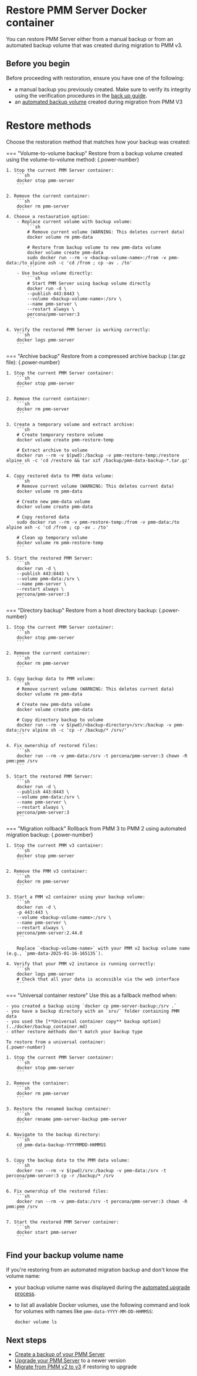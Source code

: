 # Restore PMM Server Docker container
You can restore PMM Server either from a manual backup or from an automated backup volume that was created during migration to PMM v3.

## Before you begin

Before proceeding with restoration, ensure you have one of the following:

- a manual backup you previously created. Make sure to verify its integrity using the verification procedures in the [back up guide](backup_container.md).
- an [automated backup volume](../../../../pmm-upgrade/migrating_from_pmm_2.md#step-2-migrate-pmm-2-server-to-pmm-3) created during migration from PMM V3

# Restore methods

Choose the restoration method that matches how your backup was created:

=== "Volume-to-volume backup"
    Restore from a backup volume created using the volume-to-volume method:
    {.power-number}

    1. Stop the current PMM Server container:
        ```sh
        docker stop pmm-server
        ```

    2. Remove the current container:
        ```sh
        docker rm pmm-server
        ```
    4. Choose a restauration option:
        - Replace current volume with backup volume:
            ```sh
            # Remove current volume (WARNING: This deletes current data)
            docker volume rm pmm-data

            # Restore from backup volume to new pmm-data volume
            docker volume create pmm-data
            sudo docker run --rm -v <backup-volume-name>:/from -v pmm-data:/to alpine ash -c 'cd /from ; cp -av . /to'
            ```
        - Use backup volume directly:
            ```sh
            # Start PMM Server using backup volume directly
            docker run -d \
            --publish 443:8443 \
            --volume <backup-volume-name>:/srv \
            --name pmm-server \
            --restart always \
            percona/pmm-server:3
            ```

    4. Verify the restored PMM Server is working correctly:
        ```sh
        docker logs pmm-server
        ```

=== "Archive backup"
    Restore from a compressed archive backup (.tar.gz file):
    {.power-number}

    1. Stop the current PMM Server container:
        ```sh
        docker stop pmm-server
        ```

    2. Remove the current container:
        ```sh
        docker rm pmm-server
        ```

    3. Create a temporary volume and extract archive:
        ```sh
        # Create temporary restore volume
        docker volume create pmm-restore-temp
        
        # Extract archive to volume
        docker run --rm -v $(pwd):/backup -v pmm-restore-temp:/restore alpine sh -c 'cd /restore && tar xzf /backup/pmm-data-backup-*.tar.gz'
        ```

    4. Copy restored data to PMM data volume:
        ```sh
        # Remove current volume (WARNING: This deletes current data)
        docker volume rm pmm-data
        
        # Create new pmm-data volume
        docker volume create pmm-data
        
        # Copy restored data
        sudo docker run --rm -v pmm-restore-temp:/from -v pmm-data:/to alpine ash -c 'cd /from ; cp -av . /to'
        
        # Clean up temporary volume
        docker volume rm pmm-restore-temp
        ```

    5. Start the restored PMM Server:
        ```sh
        docker run -d \
        --publish 443:8443 \
        --volume pmm-data:/srv \
        --name pmm-server \
        --restart always \
        percona/pmm-server:3
        ```

=== "Directory backup"
    Restore from a host directory backup:
    {.power-number}

    1. Stop the current PMM Server container:
        ```sh
        docker stop pmm-server
        ```

    2. Remove the current container:
        ```sh
        docker rm pmm-server
        ```

    3. Copy backup data to PMM volume:
        ```sh
        # Remove current volume (WARNING: This deletes current data)
        docker volume rm pmm-data
        
        # Create new pmm-data volume
        docker volume create pmm-data
        
        # Copy directory backup to volume
        docker run --rm -v $(pwd)/<backup-directory>/srv:/backup -v pmm-data:/srv alpine sh -c 'cp -r /backup/* /srv/'
        ```

    4. Fix ownership of restored files:
        ```sh
        docker run --rm -v pmm-data:/srv -t percona/pmm-server:3 chown -R pmm:pmm /srv
        ```

    5. Start the restored PMM Server:
        ```sh
        docker run -d \
        --publish 443:8443 \
        --volume pmm-data:/srv \
        --name pmm-server \
        --restart always \
        percona/pmm-server:3
        ```

=== "Migration rollback"
    Rollback from PMM 3 to PMM 2 using automated migration backup:
    {.power-number}

    1. Stop the current PMM v3 container:
        ```sh
        docker stop pmm-server
        ```

    2. Remove the PMM v3 container:
        ```sh
        docker rm pmm-server
        ```

    3. Start a PMM v2 container using your backup volume:
        ```sh
        docker run -d \
        -p 443:443 \
        --volume <backup-volume-name>:/srv \
        --name pmm-server \
        --restart always \
        percona/pmm-server:2.44.0
        ```
        
        Replace `<backup-volume-name>` with your PMM v2 backup volume name (e.g., `pmm-data-2025-01-16-165135`).

    4. Verify that your PMM v2 instance is running correctly:
        ```sh
        docker logs pmm-server
        # Check that all your data is accessible via the web interface
        ```

=== "Universal container restore"
    Use this as a fallback method when:

    - you created a backup using `docker cp pmm-server-backup:/srv .`  
    - you have a backup directory with an `srv/` folder containing PMM data
    - you used the [**Universal container copy** backup option](../docker/backup_container.md)
    - other restore methods don't match your backup type

    To restore from a universal container:
    {.power-number}

    1. Stop the current PMM Server container:
        ```sh
        docker stop pmm-server
        ```

    2. Remove the container:
        ```sh
        docker rm pmm-server
        ```

    3. Restore the renamed backup container:
        ```sh
        docker rename pmm-server-backup pmm-server
        ```

    4. Navigate to the backup directory:
        ```sh
        cd pmm-data-backup-YYYYMMDD-HHMMSS
        ```

    5. Copy the backup data to the PMM data volume:
        ```sh
        docker run --rm -v $(pwd)/srv:/backup -v pmm-data:/srv -t percona/pmm-server:3 cp -r /backup/* /srv
        ```

    6. Fix ownership of the restored files:
        ```sh
        docker run --rm -v pmm-data:/srv -t percona/pmm-server:3 chown -R pmm:pmm /srv
        ```

    7. Start the restored PMM Server container:
        ```sh
        docker start pmm-server
        ```   

## Find your backup volume name

If you're restoring from an automated migration backup and don't know the volume name:

- your backup volume name was displayed during the [automated upgrade process](../../../../pmm-upgrade/migrating_from_pmm_2.md#step-2-migrate-pmm-2-server-to-pmm-3).
- to list all available Docker volumes, use the following command and look for volumes with names like `pmm-data-YYYY-MM-DD-HHMMSS`:

    ```sh
    docker volume ls       
    ```

## Next steps

- [Create a backup of your PMM Server](../docker/backup_container.md)
- [Upgrade your PMM Server](../docker/upgrade_container.md) to a newer version
- [Migrate from PMM v2 to v3](../../../../pmm-upgrade/migrating_from_pmm_2.md) if restoring to upgrade